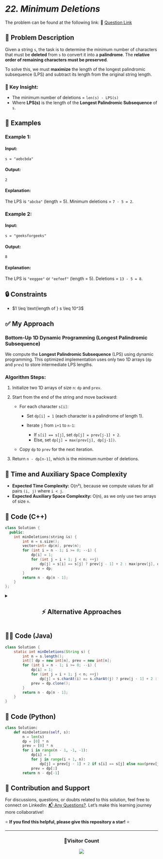 # _22. Minimum Deletions_

The problem can be found at the following link: 🔗 [Question Link](https://www.geeksforgeeks.org/problems/minimum-deletitions1648/1)

## **🧩 Problem Description**

Given a string `s`, the task is to determine the minimum number of characters that must be **deleted** from `s` to convert it into a **palindrome**. The **relative order of remaining characters must be preserved**.

To solve this, we must **maximize** the length of the longest palindromic subsequence (LPS) and subtract its length from the original string length.

### 💬 Key Insight:

- The minimum number of deletions = `len(s) - LPS(s)`
- Where **LPS(s)** is the length of the **Longest Palindromic Subsequence** of `s`.

## **📘 Examples**

### **Example 1:**

#### **Input:**

`s = "aebcbda"`

#### **Output:**

`2`

#### **Explanation:**

The LPS is `"abcba"` (length = 5). Minimum deletions = `7 - 5 = 2`.

### **Example 2:**

#### **Input:**

`s = "geeksforgeeks"`

#### **Output:**

`8`

#### **Explanation:**

The LPS is `"eeggee"` or `"eefeef"` (length = 5). Deletions = `13 - 5 = 8`.

## **🔒 Constraints**

- \$1 \leq \text{length of } s \leq 10^3\$

## **✅ My Approach**

### **Bottom-Up 1D Dynamic Programming (Longest Palindromic Subsequence)**

We compute the **Longest Palindromic Subsequence** (LPS) using dynamic programming.
This optimized implementation uses only two 1D arrays (`dp` and `prev`) to store intermediate LPS lengths.

### **Algorithm Steps:**

1. Initialize two 1D arrays of size `n`: `dp` and `prev`.
2. Start from the end of the string and move backward:

   - For each character `s[i]`:

     - Set `dp[i] = 1` (each character is a palindrome of length 1).
     - Iterate `j` from `i+1` to `n-1`:

       - If `s[i] == s[j]`, set `dp[j] = prev[j-1] + 2`.
       - Else, set `dp[j] = max(prev[j], dp[j-1])`.

   - Copy `dp` to `prev` for the next iteration.

3. Return `n - dp[n-1]`, which is the minimum number of deletions.

## **🧮 Time and Auxiliary Space Complexity**

- **Expected Time Complexity:** O(n²), because we compute values for all pairs `(i, j)` where `i < j`.
- **Expected Auxiliary Space Complexity:** O(n), as we only use two arrays of size `n`.

## **🧠 Code (C++)**

```cpp
class Solution {
  public:
    int minDeletions(string &s) {
        int n = s.size();
        vector<int> dp(n), prev(n);
        for (int i = n - 1; i >= 0; --i) {
            dp[i] = 1;
            for (int j = i + 1; j < n; ++j)
                dp[j] = s[i] == s[j] ? prev[j - 1] + 2 : max(prev[j], dp[j - 1]);
            prev = dp;
        }
        return n - dp[n - 1];
    }
};
```

<details>
<summary><h2 align="center">⚡ Alternative Approaches</h2></summary>

## 📊 **2️⃣ LCS with Reversed String (Bottom-Up 2D DP)**

### **Algorithm Steps:**

1. Reverse the input string `s` to get `t`.
2. Compute the **Longest Common Subsequence** (LCS) between `s` and `t` using a 2D table.
3. The LCS of `s` and its reverse is the **Longest Palindromic Subsequence (LPS)**.
4. Return `s.length() - LPS`.

```cpp
class Solution {
  public:
    int minDeletions(string s) {
        int n = s.size();
        string t = s;
        reverse(t.begin(), t.end());
        vector<vector<int>> dp(n + 1, vector<int>(n + 1));
        for (int i = 1; i <= n; ++i)
            for (int j = 1; j <= n; ++j)
                dp[i][j] = s[i - 1] == t[j - 1] ? 1 + dp[i - 1][j - 1] : max(dp[i - 1][j], dp[i][j - 1]);
        return n - dp[n][n];
    }
};
```

### ✅ **Why This Approach?**

- Classic LCS technique reused to find LPS.
- Easy to understand and debug.

#### 📝 **Complexity Analysis:**

- **Time:** O(n²)
- **Auxiliary Space:** O(n²)

## 📊 **3️⃣ LCS with Reversed String (Space Optimized)**

### **Algorithm Steps:**

1. Reverse the string `s` to get `t`.
2. Use two 1D vectors to compute LCS between `s` and `t` in a space-optimized way.
3. Result = `s.length() - LCS`.

```cpp
class Solution {
  public:
    int minDeletions(string s) {
        int n = s.size();
        string t = s;
        reverse(t.begin(), t.end());
        vector<int> prev(n + 1), curr(n + 1);
        for (int i = 1; i <= n; ++i) {
            for (int j = 1; j <= n; ++j)
                curr[j] = s[i - 1] == t[j - 1] ? 1 + prev[j - 1] : max(prev[j], curr[j - 1]);
            swap(prev, curr);
        }
        return n - prev[n];
    }
};
```

### ✅ **Why This Approach?**

- Minimizes memory use with only two rows.
- Retains full accuracy and speed of 2D DP.

#### 📝 **Complexity Analysis:**

- **Time:** O(n²)
- **Auxiliary Space:** O(n)

## 🆚 **Comparison of Approaches**

| **Approach**                        | ⏱️ **Time** | 🗂️ **Space** | ✅ **Pros**                       | ⚠️ **Cons**                   |
| ----------------------------------- | ----------- | ------------ | --------------------------------- | ----------------------------- |
| Original (1D DP from end)           | 🟢 O(n²)    | 🟢 O(n)      | Compact, direct LPS logic         | Harder to grasp for beginners |
| LCS with Reversed (2D DP)           | 🟢 O(n²)    | 🔸 O(n²)     | Classic, easy to write            | Higher memory usage           |
| LCS with Reversed (Space Optimized) | 🟢 O(n²)    | 🟢 O(n)      | Balanced: space-efficient + clear | Slightly longer to implement  |

### ✅ **Best Choice?**

| **Scenario**                             | **Recommended Approach**         |
| ---------------------------------------- | -------------------------------- |
| Space optimized solution                 | 🥇 Original 1D DP from end       |
| Beginner-friendly or educational purpose | 🥈 LCS with Reversed (2D DP)     |
| Balanced readability + performance       | 🥉 LCS with Reversed (Optimized) |

</details>

## **🧑‍💻 Code (Java)**

```java
class Solution {
    static int minDeletions(String s) {
        int n = s.length();
        int[] dp = new int[n], prev = new int[n];
        for (int i = n - 1; i >= 0; --i) {
            dp[i] = 1;
            for (int j = i + 1; j < n; ++j)
                dp[j] = s.charAt(i) == s.charAt(j) ? prev[j - 1] + 2 : Math.max(prev[j], dp[j - 1]);
            prev = dp.clone();
        }
        return n - dp[n - 1];
    }
}
```

## **🐍 Code (Python)**

```python
class Solution:
    def minDeletions(self, s):
        n = len(s)
        dp = [0] * n
        prev = [0] * n
        for i in range(n - 1, -1, -1):
            dp[i] = 1
            for j in range(i + 1, n):
                dp[j] = prev[j - 1] + 2 if s[i] == s[j] else max(prev[j], dp[j - 1])
            prev = dp[:]
        return n - dp[-1]
```

## 🧠 Contribution and Support

For discussions, questions, or doubts related to this solution, feel free to connect on LinkedIn: [📬 Any Questions?](https://www.linkedin.com/in/patel-hetkumar-sandipbhai-8b110525a/). Let’s make this learning journey more collaborative!

⭐ **If you find this helpful, please give this repository a star!** ⭐

---

<div align="center">
  <h3><b>📍Visitor Count</b></h3>
</div>

<p align="center">
  <img src="https://visitor-badge.laobi.icu/badge?page_id=Hunterdii.GeeksforGeeks-POTD" />
</p>
